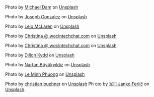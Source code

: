 Photo by <a href="https://unsplash.com/@michaeldam?utm_source=unsplash&utm_medium=referral&utm_content=creditCopyText">Michael Dam</a> on <a href="https://unsplash.com/s/photos/avatar?utm_source=unsplash&utm_medium=referral&utm_content=creditCopyText">Unsplash</a>

Photo by <a href="https://unsplash.com/@miracletwentyone?utm_source=unsplash&utm_medium=referral&utm_content=creditCopyText">Joseph Gonzalez</a> on <a href="https://unsplash.com/s/photos/avatar?utm_source=unsplash&utm_medium=referral&utm_content=creditCopyText">Unsplash</a>

Photo by <a href="https://unsplash.com/@leio?utm_source=unsplash&utm_medium=referral&utm_content=creditCopyText">Leio McLaren</a> on <a href="https://unsplash.com/s/photos/avatar?utm_source=unsplash&utm_medium=referral&utm_content=creditCopyText">Unsplash</a>

Photo by <a href="https://unsplash.com/@wocintechchat?utm_source=unsplash&utm_medium=referral&utm_content=creditCopyText">Christina @ wocintechchat.com</a> on <a href="https://unsplash.com/s/photos/headshot?utm_source=unsplash&utm_medium=referral&utm_content=creditCopyText">Unsplash</a>

Photo by <a href="https://unsplash.com/@wocintechchat?utm_source=unsplash&utm_medium=referral&utm_content=creditCopyText">Christina @ wocintechchat.com</a> on <a href="https://unsplash.com/s/photos/headshot?utm_source=unsplash&utm_medium=referral&utm_content=creditCopyText">Unsplash</a>

Photo by <a href="https://unsplash.com/@kyddvisuals?utm_source=unsplash&utm_medium=referral&utm_content=creditCopyText">Dillon Kydd</a> on <a href="https://unsplash.com/s/photos/headshot?utm_source=unsplash&utm_medium=referral&utm_content=creditCopyText">Unsplash</a>

Photo by <a href="https://unsplash.com/@nartan?utm_source=unsplash&utm_medium=referral&utm_content=creditCopyText">Nartan Büyükyıldız</a> on <a href="https://unsplash.com/s/photos/headshot?utm_source=unsplash&utm_medium=referral&utm_content=creditCopyText">Unsplash</a>

Photo by <a href="https://unsplash.com/@leeminfu?utm_source=unsplash&utm_medium=referral&utm_content=creditCopyText">Le Minh Phuong</a> on <a href="https://unsplash.com/s/photos/asian-woman?utm_source=unsplash&utm_medium=referral&utm_content=creditCopyText">Unsplash</a>

Photo by <a href="https://unsplash.com/@christianbuehner?utm_source=unsplash&utm_medium=referral&utm_content=creditCopyText">christian buehner</a> on <a href="https://unsplash.com/s/photos/older-man?utm_source=unsplash&utm_medium=referral&utm_content=creditCopyText">Unsplash</a>
Ph
oto by <a href="https://unsplash.com/@itfeelslikefilm?utm_source=unsplash&utm_medium=referral&utm_content=creditCopyText">🇸🇮 Janko Ferlič</a> on <a href="https://unsplash.com/s/photos/indian-man?utm_source=unsplash&utm_medium=referral&utm_content=creditCopyText">Unsplash</a>
